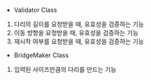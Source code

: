 - Validator Class
1. 다리의 길이를 요청받을 때, 유효성을 검증하는 기능
2. 이동 방향을 요청받을 때, 유효성을 검증하는 기능
3. 재시작 여부를 요청받을 때, 유효성을 검증하는 기능

- BridgeMaker Class
1. 입력된 사이즈만큼의 다리를 만드는 기능